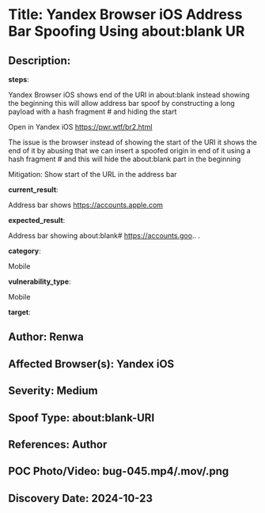 # Title: Yandex Browser iOS Address Bar Spoofing Using about:blank UR

## Description: 
 **steps**:
 
 Yandex Browser iOS shows end of the URI in about:blank instead showing the beginning this will allow address bar spoof by constructing a long payload with a hash fragment # and hiding the start
 
 Open in Yandex iOS
https://pwr.wtf/br2.html

 
 The issue is the browser instead of showing the start of the URI it shows the end of it by abusing that we can insert a spoofed origin in end of it using a hash fragment # and this will hide the about:blank part in the beginning
 
 Mitigation: Show start of the URL in the address bar
 
 **current_result**:
 
 Address bar shows
https://accounts.apple.com

 
 
 **expected_result**:
 
 Address bar showing about:blank#
https://accounts.goo..
.
 
 **category**:
 
 Mobile
 
 **vulnerability_type**:
 
 Mobile
 
 **target**:

## Author: Renwa

## Affected Browser(s): Yandex iOS

## Severity: Medium

## Spoof Type: about:blank-URI

## References: Author

## POC Photo/Video: bug-045.mp4/.mov/.png

## Discovery Date: 2024-10-23

